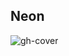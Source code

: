 ## Neon

![gh-cover](https://user-images.githubusercontent.com/33318916/179993833-9b110ff2-4f49-40cc-9097-32cdb859d5f2.jpg)
